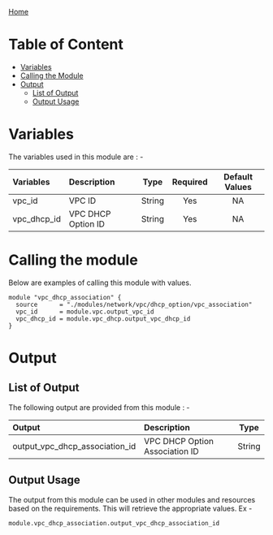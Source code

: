 [Home](../../../../../README.md)

# Table of Content

- [Variables](#variables)
- [Calling the Module](#calling-the-module)
- [Output](#output)
    - [List of Output](#list-of-output)
    - [Output Usage](#output-usage)

# Variables

The variables used in this module are : -

| Variables | Description | Type | Required | Default Values |
|:----------|:------------|:----:|:--------:|:--------------:|
| vpc_id | VPC ID | String | Yes | NA |
| vpc_dhcp_id | VPC DHCP Option ID | String | Yes | NA |

# Calling the module

Below are examples of calling this module with values.

```
module "vpc_dhcp_association" {
  source      = "./modules/network/vpc/dhcp_option/vpc_association"
  vpc_id      = module.vpc.output_vpc_id
  vpc_dhcp_id = module.vpc_dhcp.output_vpc_dhcp_id
}
```

# Output

## List of Output
The following output are provided from this module : -

| Output | Description | Type |
|:------ |:------------|:----:|
| output_vpc_dhcp_association_id | VPC DHCP Option Association ID | String |

## Output Usage

The output from this module can be used in other modules and resources based on the requirements. This will retrieve the appropriate values. Ex -

```
module.vpc_dhcp_association.output_vpc_dhcp_association_id
```